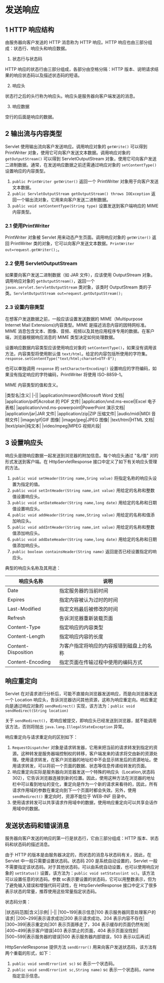 # 发送响应
## 1 HTTP 响应结构
由服务器向客户发送的 HTTP 消息称为 HTTP 响应。HTTP 响应也由三部分组成：状态行、响应头和响应数据。
1. 状态行与状态码

  HTTP 响应的状态行由三部分组成，各部分由空格分隔：HTTP 版本、说明请求结果的响应状态码以及描述状态码的短语。

2. 响应头

  状态行之后的头行称为响应头。响应头是服务器向客户端发送的消息。

3. 响应数据

  空行的后面是响应的数据。

## 2 输出流与内容类型
Servlet 使用输出流向客户发送响应。调用响应对象的 `getWrite()` 可以得到 PrintWriter 对象，使用它可向客户发送文本数据。调用响应对象的 `getOutputStream()` 可以得到 ServletOutputStream 对象，使用它可向客户发送二进制数据。通常，在发送响应数据之前还需通过响应对象的 `setContentType()` 设置响应的内容类型。

1. `public PrintWriter getWriter()` 返回一个 PrintWriter 对象用于向客户发送文本数据。
2. `public ServletOutputStream getOutputStream() throws IOException` 返回一个输出流对象，它用来向客户发送二进制数据。
3. `public void setContentType(String type)` 设置发送到客户端响应的 MIME 内容类型。

### 2.1 使用PrintWriter
PrintWriter 对象被 Servlet 用来动态产生页面。调用响应对象的 `getWriter()` 返回 PrintWriter 类的对象，它可以向客户发送文本数据。`PrintWriter out=request.getWriter();`。

### 2.2 使用 ServletOutputStream
如果要向客户发送二进制数据（如 JAR 文件），应该使用 OutputStream 对象。调用响应对象的 `getOutputStream()`，返回一个 `javax.servlet.ServletOutputStream` 类对象，该类时 OutputStream 类的子类。`ServletOutputStream out=request.getOutputStream();`

### 2.3 设置内容类型
在想客户发送数据之前，一般应该设置发送数据的 MIME（Multipurpose Internet Mail Extensions)内容类型。MIME 是描述消息内容的因特网标准。MIME 消息包含文本、图像、音频、视频以及其他应用程序专用的数据。在客户端，浏览器根据响应消息的 MIME 类型决定如何处理数据。

设置响应数据内容类型应该使用响应对象的 `setContentType()`，如果没有调用该方法，内容类型将使用默认值 `text/html`。给定的内容包括所使用的字符集。`response.setContentType("text/html;charset=UTF-8");`

也可以单独调用 `response` 的 `setCharacterEncoding()` 设置响应的字符编码，如果没有指定响应的字符编码，PrintWriter 将使用 ISO-8859-1。

MIME 内容类型的值和含义。

|类型名|含义|
|-||
|application/msword|Microsoft Word 文档|
|application/pdf|Acrobat 的 PDF 文件|
|application/vnd.ms-excel|Excel 电子表格|
|application/vnd.ms-powerpoint|PowerPoint 演示文档|
|application/jar|JAR 文件|
|application/zip|ZIP 压缩文件|
|audio/midi|MIDI 音频文件|
|image/gif|GIF 图像|
|image/jpeg|JPEG 图像|
|text/html|HTML 文档|
|text/plain|纯文本|
|video/mpeg|MPEG 视频片段|

## 3 设置响应头
响应头是随响应数据一起发送到浏览器的附加信息。每个响应头通过 "名/值" 对的形式发送到客户端。在 HttpServletResponse 接口中定义了如下有关响应头管理的方法。
1. `public void setHeader(String name,Sring value)` 将指定名称的响应头设置为指定的值。
2. `public void setIntHeader(String name,int value)` 用给定的名称和整数值设置响应头。
3. `public void setDateHeader(String name,long date)` 用给定的名称和日期值设置响应头。
4. `public void addHeader(String name,String value)` 用给定的名称和值添加响应头。
5. `public void addIntHeader(String name,int value)` 用给定的名称和整数值添加响应头。
6. `public void addDateHeader(String name,long date)` 用给定的名称和日期值添加响应头。
7. `public boolean containsHeader(String name)` 返回是否已经设置指定的响应头。

典型的响应头名称及其用途：

|响应头名称|说明|
|-|-|
|Date|指定服务器的当前时间|
|Expires|指定内容被认为过时的时间|
|Last-Modified|指定文档最后被修改的时间|
|Refresh|告诉浏览器重新装载页面|
|Content-Type|指定响应的内容类型|
|Content-Length|指定响应内容的长度|
|Content-Disposition|为客户指定将响应的内容报错到磁盘上的名称|
|Content-Encoding|指定页面在传输过程中使用的编码方式|

## 响应重定向
Servlet 在对请求进行分析后，可能不直接向浏览器发送响应，而是向浏览器发送一个 Location 响应头，告诉浏览器访问其他资源，这称为响应重定向。响应重定向是通过响应对象的 `sendRedirect()` 实现，该方法为：`public void sendRedirect(String location)`

关于 `sendRedirect()`，若响应被提交，即响应头已经发送到浏览器，就不能调用该方法，否则将抛出 `java.lang.IllegalStateException` 异常。

响应重定向与请求重定向的区别如下：
1. `RequestDispatcher` 对象是请求转发器，它用来把当前的请求转发到指定的资源。这种转发是服务器端控制权的转移，客户端发来的请求将交由新的资源处理。使用请求转发，在客户浏览器的地址栏中不会显示转发后的资源地址。使用请求转发，可以将前一个页面的数据、状态等信息传递给转发的页面。
2. 响应重定向实际是服务器向浏览器发送一个特殊的响应头（Location,状态码 302），它告诉浏览器连接到新的位置。因此，使用这种方法在浏览器的地址栏中可以看到地址的变化，重定向是作为一个新的请求来看待的，因此，所有请求作用域的参数在重定向到下一个页面时都会失效。另外，使用 `sendRedirect()` 重定向时，资源不能位于 WEB-INF 目录中。
3. 使用请求转发可以共享请求作用域中的数据，使用响应重定向可以共享会话作用域中的数据。

## 发送状态码和错误消息
服务器向客户发送的响应的第一行是状态行，它由三部分组成：HTTP 版本、状态码和状态码的描述消息。

由于 HTTP 的版本是由服务器决定的，而状态的消息与状态码有关，因此，在 Servlet 中一般只需要设置状态码。状态码 200 是系统自动设置的，Servlet 一般不需要指定该状态码。对于其他状态码，可以由系统自动设置，也可以使用响应对象的 `setStatus()` 设置，该方法为：`public void setStatus(int sc)`。该方法可以设置任意的状态码。参数 sc表示要设置的状态码，它可以用整数表示，但为了避免输入错误和增强代码可读性，在 HttpServletResponse 接口中定义了很多表示状态的常量，推荐使用这些常量指定状态码。

状态码分类：

|状态码范围|含义|示例|
|-||
|100~199|表示信息|100 表示服务器同意处理客户的请求|
|200~299|表示请求成功|200 表示请求成功，204 表示内容不存在|
|300~399|表示重定向|301 表示页面移走了，304 表示缓存的页面仍然有效|
|400~499|表示客户错误|403 表示禁止的页面，404 表示页面没找到|
|500~599|表示服务器的错误|500 表示服务器内部错误，503 表示以后再试|

HttpServletResponse 提供方法 `sendError()` 用来向客户发送状态码，该方法有两个重载的形式，如下：
1. `public void sendError(int sc)` sc 表示一个状态码。
2. `public void sendError(int sc,String name)` sc 表示一个状态码，name 指定显示信息。
